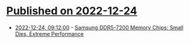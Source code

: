 # [Published on 2022-12-24](index.md)

* [2022-12-24, 09:12:00](https://soylentnews.org/article.pl?sid=22/12/23/0754218&from=rss) - [Samsung DDR5-7200 Memory Chips: Small Dies, Extreme Performance](https://soylentnews.org/article.pl?sid=22/12/23/0754218&from=rss)
